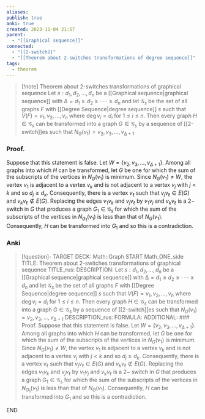 ```yaml
---
aliases: 
publish: true
anki: true
created: 2023-11-04 21:57
parent:
  - "[[Graphical sequence]]"
connected:
  - "[[2-switch]]"
  - "[[Theorem about 2-switches transformations of degree sequence]]"
tags:
  - theorem
---
```


> [!note] Theorem about 2-switches transformations of graphical sequence
Let $s : d_1,d_2,...,d_n$ be a [[Graphical sequence|graphical sequence]] with $∆ = d_1 ≥ d_2 ≥ ··· ≥ d_n$ and let $\mathcal{G}_s$ be the set of all graphs $F$ with [[Degree Sequence|degree sequence]] $s$ such that $V(F)={v_1,v_2,...,v_n}$ where $\deg v_i =d_i$ for $1≤i≤n$. 
Then every graph $H ∈ \mathcal{G}_s$  can be transformed into a graph $G ∈ \mathcal{G}_s$ by a sequence of [[2-switch]]es such that $N_G(v_1) = {v_2, v_3, . . . , v_{∆+1}}$

### Proof. 
Suppose that this statement is false. Let $W=\{v_2,v_3,\ldots,v_{\Delta+1}\}.$ Among all graphs into which $H$ can be transformed, let $G$ be one for which the sum of the subscripts of the vertices in $N_G(v_1)$ is minimum. Since $N_G( v_1) \neq W$, the vertex $v_1$ is adjacent to a vertex $v_k$ and is not adjacent to a vertex $v_j$ with $j<k$ and so $d_j\geq d_k.$ Consequently, there is a vertex $v_{\ell}$ such that $v_jv_{\ell}\in E(G)$ and $v_kv_\ell\not \in E( G) .$ Replacing the edges $v_1v_k$ and $v_jv_\ell$ by $v_1v_j$ and $v_kv_\ell\mathrm{~is~a~2- }$ switch in $G$ that produces a graph $G_1\in\mathcal{G}_s$ for which the sum of the subscripts of the vertices in $N_{G_1}(v_1)$ is less than that of $N_G(v_1).$ Consequently, $H$ can be transformed into $G_1$ and so this is a contradiction.

### Anki
> [!question]-
TARGET DECK: Math::Graph
START
Math_ONE_side
TITLE: Theorem about 2-switches transformations of graphical sequence
TITLE_rus: 
DESCRIPTION: Let $s : d_1,d_2,...,d_n$ be a [[Graphical sequence|graphical sequence]] with $∆ = d_1 ≥ d_2 ≥ ··· ≥ d_n$ and let $\mathcal{G}_s$ be the set of all graphs $F$ with [[Degree Sequence|degree sequence]] $s$ such that $V(F)={v_1,v_2,...,v_n}$ where $\deg v_i =d_i$ for $1≤i≤n$. 
Then every graph $H ∈ \mathcal{G}_s$  can be transformed into a graph $G ∈ \mathcal{G}_s$ by a sequence of [[2-switch]]es such that $N_G(v_1) = {v_2, v_3, . . . , v_{∆+1}}$
DESCRIPTION_rus: 
FORMULA: 
ADDITIONAL: ### Proof. 
Suppose that this statement is false. Let $W=\{v_2,v_3,\ldots,v_{\Delta+1}\}.$ Among all graphs into which $H$ can be transformed, let $G$ be one for which the sum of the subscripts of the vertices in $N_G(v_1)$ is minimum. Since $N_G( v_1) \neq W$, the vertex $v_1$ is adjacent to a vertex $v_k$ and is not adjacent to a vertex $v_j$ with $j<k$ and so $d_j\geq d_k.$ Consequently, there is a vertex $v_{\ell}$ such that $v_jv_{\ell}\in E(G)$ and $v_kv_\ell\not \in E( G) .$ Replacing the edges $v_1v_k$ and $v_jv_\ell$ by $v_1v_j$ and $v_kv_\ell\mathrm{~is~a~2- }$ switch in $G$ that produces a graph $G_1\in\mathcal{G}_s$ for which the sum of the subscripts of the vertices in $N_{G_1}(v_1)$ is less than that of $N_G(v_1).$ Consequently, $H$ can be transformed into $G_1$ and so this is a contradiction.
<!--ID: 1699170686725-->
END














